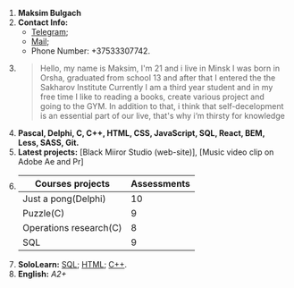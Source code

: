 1. __Maksim Bulgach__
2. __Contact Info:__
	- [Telegram](https://t.me/bulgach1998);
	- [Mail](maksimbulgach@gmail.com);
	- Phone Number: +37533307742.
3.  >Hello, my name is Maksim, I'm 21 and i live in Minsk
    >I was born in Orsha, graduated from school 13 and after that I entered the the Sakharov Institute
    >Сurrently I am a third year student and in my free time I like to reading a books, create various project and going to the GYM.
    >In addition to that, i think that self-decelopment is an essential part of our live, that's why i‘m thirsty for knowledge
4. __Pascal, Delphi, C, C++, HTML, CSS, JavaScript, SQL, React, BEM, Less, SASS, Git.__
5. __Latest projects:__ [Black Miiror Studio (web-site)], [Music video clip on Adobe Ae and Pr]
6.  Courses projects|Assessments
	--------------|------------
	Just a pong(Delphi)| 10
	Puzzle(C)| 9
	Operations research(С)| 8
	SQL | 9
7. __SoloLearn:__
    [SQL](https://www.sololearn.com/Certificate/1060-9937550/pdf/);
    [HTML](https://www.sololearn.com/Certificate/1014-9937550/pdf/);
    [C++](https://www.sololearn.com/Certificate/1051-9937550/pdf/).
8. __English:__ _A2+_